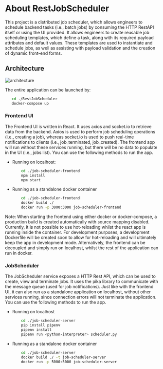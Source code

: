 # About RestJobScheduler

This project is a distributed job scheduler, which allows engineers to schedule backend tasks (i.e., batch jobs)
by consuming the HTTP RestAPI itself or using the UI provided. It allows engineers to create reusable job scheduling templates,
which define a task, along with its required payload attributes and default values. These templates are used to instantiate and
schedule jobs, as well as assisting with payload validation and the creation of dynamic front-end forms.

## Architecture
![architecture](https://user-images.githubusercontent.com/32577906/225432070-efe31df8-8b78-4502-a371-a50a9bc57d5f.jpg)

The entire application can be launched by:
```bash
   cd ./RestJobScheduler
   docker-compose up
```

### Frontend UI
The Frontend UI is written in React. It uses axios and socket.io to retrieve data from the backend. Axios is used to perform job scheduling operations (i.e., creating a job), whereas socket.io is used to push real-time notifications to clients (i.e., job_terminated, job_created). The frontend app will run without these services running, but there will be no data to populate in the UI (i.e., jobs list). You can use the following methods to run the app.

* Running on localhost:
    ```bash
        cd ./job-scheduler-frontend
        npm install
        npm start
    ```
* Running as a standalone docker container
    ```bash
        cd ./job-scheduler-frontend
        docker build ./
        docker run -p 3000:3000 job-scheduler-frontend
    ```
    
Note: When starting the frontend using either docker or docker-compose, a production build is created automatically with source mapping disabled. Currently, it is not possible to use hot-reloading whilst the react app is running inside the container. For development purposes, a development Dockerfile will be created soon to allow for hot-reloading and will ultimately keep the app in development mode. Alternatively, the frontend can be decoupled and simply run on localhost, whilst the rest of the application can run in docker.

### JobScheduler
The JobScheduler service exposes a HTTP Rest API, which can be used to create, view and terminate jobs. It uses the pika library to communicate with the message queue (used for job notifications). Just like with the frontend UI, it can also run as a standalone application on localhost, without other services running, since connection errors will not terminate the application. You can use the following methods to run the app.

* Running on localhost
    ```bash
        cd ./job-scheduler-server
        pip install pipenv
        pipenv install
        pipenv run <python-interpreter> scheduler.py
    ```
* Running as a standalone docker container
    ```bash
        cd ./job-scheduler-server
        docker build ./ -t job-scheduler-server
        docker run -p 5000:5000 job-scheduler-server
    ```

